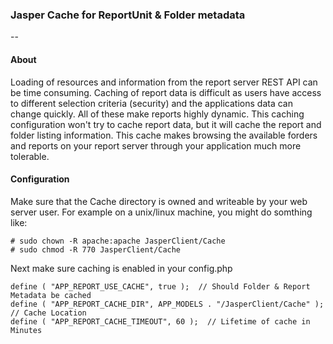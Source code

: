 ### Jasper Cache for ReportUnit & Folder metadata
--

#### About 
Loading of resources and information from the report server REST API can be
time consuming. Caching of report data is difficult as users have access to
different selection criteria (security) and the applications data can change
quickly. All of these make reports highly dynamic. This caching configuration
won't try to cache report data, but it will cache the report and folder listing
information.  This cache makes browsing the available forders and reports on
your report server through your application much more tolerable.


#### Configuration
Make sure that the Cache directory is owned and writeable by your web server user.
For example on a unix/linux machine, you might do somthing like:

    # sudo chown -R apache:apache JasperClient/Cache
    # sudo chmod -R 770 JasperClient/Cache
    
Next make sure caching is enabled in your config.php

    
    define ( "APP_REPORT_USE_CACHE", true );  // Should Folder & Report Metadata be cached
    define ( "APP_REPORT_CACHE_DIR", APP_MODELS . "/JasperClient/Cache" );  // Cache Location
    define ( "APP_REPORT_CACHE_TIMEOUT", 60 );  // Lifetime of cache in Minutes
